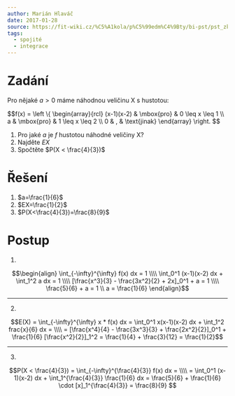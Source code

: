 ```yaml
---
author: Marián Hlaváč
date: 2017-01-28
source: https://fit-wiki.cz/%C5%A1kola/p%C5%99edm%C4%9Bty/bi-pst/pst_zkou%C5%A1ka_2016-01-13
tags:
  - spojité
  - integrace
---
```


# Zadání

Pro nějaké $a>0$ máme náhodnou veličinu X s hustotou:

$$f(x) = \left \\{ \begin{array}{rcl} (x-1)(x-2) & \mbox{pro} & 0 \leq x \leq 1 \\\\ a & \mbox{pro} & 1 \leq x \leq 2 \\\\ 0 & \, & \text{jinak} \end{array} \right. $$

1. Pro jaké $a$ je $f$ hustotou náhodné veličiny X?
2. Najděte $EX$
3. Spočtěte $P(X < \frac{4}{3})$

# Řešení

1. $a=\frac{1}{6}$
2. $EX=\frac{1}{2}$
3. $P(X<\frac{4}{3})=\frac{8}{9}$

# Postup

1.
$$\begin{align} \int_{-\infty}^{\infty} f(x) dx = 1 \\\\ \int_0^1 (x-1)(x-2) dx + \int_1^2 a dx = 1 \\\\ [\frac{x^3}{3} - \frac{3x^2}{2} + 2x]_0^1 + a = 1 \\\\ \frac{5}{6} + a = 1 \\ a = \frac{1}{6} \end{align}$$

---

2.
$$E(X) = \int_{-\infty}^{\infty} x * f(x) dx = \int_0^1 x(x-1)(x-2) dx + \int_1^2 frac{x}{6} dx = \\\\ = [\frac{x^4}{4} - \frac{3x^3}{3} + \frac{2x^2}{2}]_0^1 + \frac{1}{6} [\frac{x^2}{2}]_1^2 = \frac{1}{4} + \frac{3}{12} = \frac{1}{2}$$

---

3.
$$P(X < \frac{4}{3}) = \int_{-\infty}^{\frac{4}{3}} f(x) dx = \\\\ = \int_0^1 (x-1)(x-2) dx + \int_1^{\frac{4}{3}} \frac{1}{6} dx = \frac{5}{6} + \frac{1}{6} \cdot [x]_1^{\frac{4}{3}} = \frac{8}{9} $$
